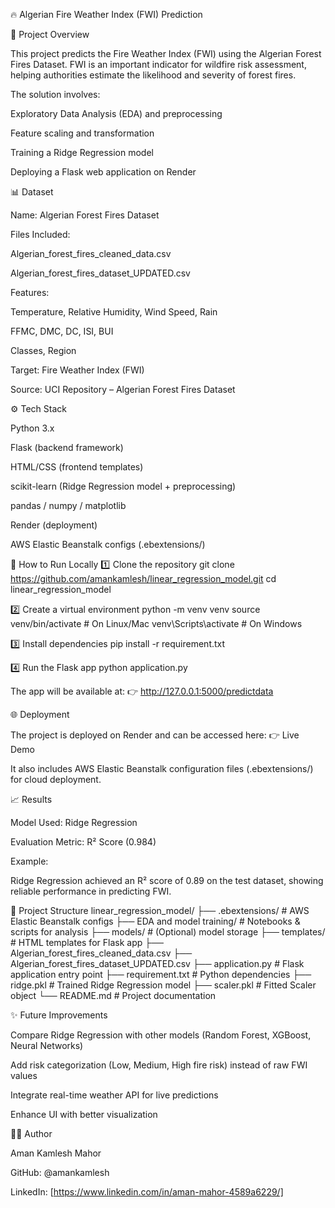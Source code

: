 🔥 Algerian Fire Weather Index (FWI) Prediction

📌 Project Overview

This project predicts the Fire Weather Index (FWI) using the Algerian Forest Fires Dataset.
FWI is an important indicator for wildfire risk assessment, helping authorities estimate the likelihood and severity of forest fires.

The solution involves:

Exploratory Data Analysis (EDA) and preprocessing

Feature scaling and transformation

Training a Ridge Regression model

Deploying a Flask web application on Render

📊 Dataset

Name: Algerian Forest Fires Dataset

Files Included:

Algerian_forest_fires_cleaned_data.csv

Algerian_forest_fires_dataset_UPDATED.csv

Features:

Temperature, Relative Humidity, Wind Speed, Rain

FFMC, DMC, DC, ISI, BUI

Classes, Region

Target: Fire Weather Index (FWI)

Source: UCI Repository – Algerian Forest Fires Dataset

⚙️ Tech Stack

Python 3.x

Flask (backend framework)

HTML/CSS (frontend templates)

scikit-learn (Ridge Regression model + preprocessing)

pandas / numpy / matplotlib

Render (deployment)

AWS Elastic Beanstalk configs (.ebextensions/)

🚀 How to Run Locally
1️⃣ Clone the repository
git clone https://github.com/amankamlesh/linear_regression_model.git
cd linear_regression_model

2️⃣ Create a virtual environment
python -m venv venv
source venv/bin/activate   # On Linux/Mac
venv\Scripts\activate      # On Windows

3️⃣ Install dependencies
pip install -r requirement.txt

4️⃣ Run the Flask app
python application.py


The app will be available at:
👉 http://127.0.0.1:5000/predictdata

🌐 Deployment

The project is deployed on Render and can be accessed here:
👉 Live Demo

It also includes AWS Elastic Beanstalk configuration files (.ebextensions/) for cloud deployment.

📈 Results

Model Used: Ridge Regression

Evaluation Metric: R² Score (0.984)

Example:

Ridge Regression achieved an R² score of 0.89 on the test dataset, showing reliable performance in predicting FWI.

📂 Project Structure
linear_regression_model/
├── .ebextensions/                     # AWS Elastic Beanstalk configs
├── EDA and model training/            # Notebooks & scripts for analysis
├── models/                            # (Optional) model storage
├── templates/                         # HTML templates for Flask app
├── Algerian_forest_fires_cleaned_data.csv
├── Algerian_forest_fires_dataset_UPDATED.csv
├── application.py                     # Flask application entry point
├── requirement.txt                    # Python dependencies
├── ridge.pkl                          # Trained Ridge Regression model
├── scaler.pkl                         # Fitted Scaler object
└── README.md                          # Project documentation

✨ Future Improvements

Compare Ridge Regression with other models (Random Forest, XGBoost, Neural Networks)

Add risk categorization (Low, Medium, High fire risk) instead of raw FWI values

Integrate real-time weather API for live predictions

Enhance UI with better visualization

👨‍💻 Author

Aman Kamlesh Mahor

GitHub: @amankamlesh

LinkedIn: [https://www.linkedin.com/in/aman-mahor-4589a6229/]

